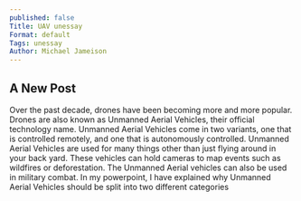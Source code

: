 ```yaml
---
published: false
Title: UAV unessay
Format: default
Tags: unessay
Author: Michael Jameison
---
```

## A New Post

Over the past decade, drones have been becoming more and more popular. Drones are also known as Unmanned Aerial Vehicles, their official technology name. Unmanned Aerial Vehicles come in two variants, one that is controlled remotely, and one that is autonomously controlled. Unmanned Aerial Vehicles are used for many things other than just flying around in your back yard. These vehicles can hold cameras to map events such as wildfires or deforestation. The Unmanned Aerial vehicles can also be used in military combat. In my powerpoint, I have explained why Unmanned Aerial Vehicles should be split into two different categories
